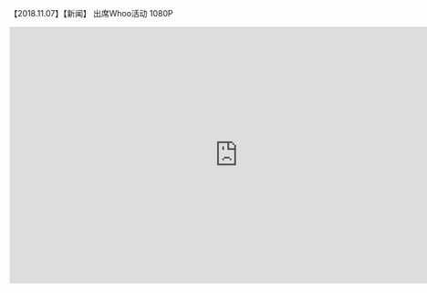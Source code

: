 【2018.11.07】【新闻】 出席Whoo活动 1080P       
<iframe 
    height=450 
    width=800 
    src="http://t.cn/EAwoVsy?m=4304060377120518&u=3965220781" 
    frameborder=0 
    allowfullscreen>
</iframe>
